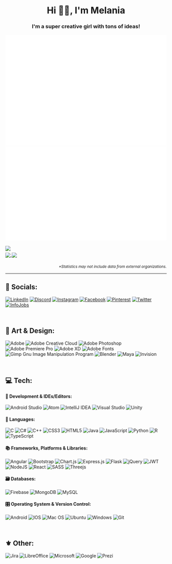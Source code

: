 <h1 align="center">Hi 🤙🏻️, I'm Melania</h1>
<h3 align="center">I'm a super creative girl with tons of ideas!</h3>

![Iso Calendar](https://github.com/Mel-ania/metrics/blob/master/metrics.plugin.isocalendar.fullyear.svg)
![Habits](https://github.com/Mel-ania/metrics/blob/master/metrics.plugin.habits.charts.svg)
<br />

<a href="https://github.com/antonkomarev/github-profile-views-counter">
    <img src="https://komarev.com/ghpvc/?username=mel-ania&style=for-the-badge&label=PROFILE+VIEWS">
</a>
<br />
<a href="https://github.com/anuraghazra/github-readme-stats">
  <img align="center" src="https://github-readme-stats-mel-ania.vercel.app/api?username=mel-ania&show_icons=true&hide_border=trues&include_all_commits=true&count_private=true&role=OWNER,ORGANIZATION_MEMBER,COLLABORATOR&bg_color=30,e96443,904e95&title_color=fff&text_color=fff&icon_color=fff&layout=compact" />
</a>
<a href="https://github.com/anuraghazra/convoychat">
  <img align="center" src="https://github-readme-stats-mel-ania.vercel.app/api/top-langs/?username=mel-ania&show_icons=true&langs_count=10&show_icons=true&hide_border=true&layout=compact&bg_color=30,1076eb,2aa84b&title_color=fff&text_color=fff&include_all_commits=true&count_private=true" />
</a>

<p align='right'>
  <i>
    <sub>
      *Statistics may not include data from external organizations.
    </sub>
  </i>
</p>

---

## 🤸️ Socials:
[![LinkedIn](https://img.shields.io/badge/LinkedIn-%230077B5.svg?style=flat&logo=linkedin&logoColor=white)](https://linkedin.com/in/melania-gottardo)
[![Discord](https://img.shields.io/badge/Discord-%237289DA.svg?style=flat&logo=discord&logoColor=white)](htttps://discord.gg/Mel☆#6930)
[![Instagram](https://img.shields.io/badge/Instagram-%23E4405F.svg?style=flat&logo=Instagram&logoColor=white)](https://instagram.com/_mel_ania_)
[![Facebook](https://img.shields.io/badge/Facebook-%231877F2.svg?style=flat&logo=Facebook&logoColor=white)](https://www.facebook.com/profile.php?viewas=100000686899395&id=100014591193646)
[![Pinterest](https://img.shields.io/badge/Pinterest-%23E60023.svg?style=flat&logo=Pinterest&logoColor=white)](https://pinterest.com/melaniagottardo)
[![Twitter](https://img.shields.io/badge/Twitter-%231DA1F2.svg?style=flat&logo=Twitter&logoColor=white)](https://twitter.com/_mel_ania_)
[![InfoJobs](https://img.shields.io/badge/InfoJobs-InfoJobs.svg?style=flat&color=blue)](https://infojobs.it/melania-gottardo.prf)
<!--
[![Skype](https://img.shields.io/badge/Skype-%2300AFF0.svg?style=flat&logo=Skype&logoColor=white)]
[![Slack](https://img.shields.io/badge/Slack-4A154B?style=flat&logo=slack&logoColor=white)]
[![Telegram](https://img.shields.io/badge/Telegram-2CA5E0?style=flat&logo=telegram&logoColor=white)]
-->

<br/>

## 🎨 Art & Design:
![Adobe](https://img.shields.io/badge/adobe-%23FF0000.svg?style=for-the-badge&logo=adobe&logoColor=white)
![Adobe Creative Cloud](https://img.shields.io/badge/Adobe%20Creative%20Cloud-DA1F26.svg?style=for-the-badge&logo=Adobe%20Creative%20Cloud&logoColor=white)
![Adobe Photoshop](https://img.shields.io/badge/adobe%20photoshop-%2331A8FF.svg?style=for-the-badge&logo=adobephotoshop&logoColor=white)
![Adobe Premiere Pro](https://img.shields.io/badge/Adobe%20Premiere%20Pro-E383FE.svg?style=for-the-badge&logo=Adobe%20Premiere%20Pro&logoColor=white)
![Adobe XD](https://img.shields.io/badge/Adobe%20XD-54003A?style=for-the-badge&logo=Adobe%20XD&logoColor=white)
![Adobe Fonts](https://img.shields.io/badge/Adobe%20Fonts-000B1D.svg?style=for-the-badge&logo=Adobe%20Fonts&logoColor=white)
![Gimp Gnu Image Manipulation Program](https://img.shields.io/badge/Gimp-657D8B?style=for-the-badge&logo=gimp&logoColor=FFFFFF)
![Blender](https://img.shields.io/badge/blender-%23F5792A.svg?style=for-the-badge&logo=blender&logoColor=white)
![Maya](https://img.shields.io/badge/maya-33BCCC.svg?style=for-the-badge&logo=maya&logoColor=white)
![Invision](https://img.shields.io/badge/invision-FF3366?style=for-the-badge&logo=invision&logoColor=white)

<br/>

## 💻 Tech:

#### 📀️ Development & IDEs/Editors:
![Android Studio](https://img.shields.io/badge/Android%20Studio-3DDC84.svg?style=for-the-badge&logo=android-studio&logoColor=white)
![Atom](https://img.shields.io/badge/Atom-ABDD96.svg?style=for-the-badge&logo=atom&logoColor=black)
![IntelliJ IDEA](https://img.shields.io/badge/IntelliJIDEA-F94D43.svg?style=for-the-badge&logo=intellij-idea&logoColor=white)
![Visual Studio](https://img.shields.io/badge/Visual%20Studio-8B00B4.svg?style=for-the-badge&logo=visual-studio&logoColor=white)
![Unity](https://img.shields.io/badge/unity-%23000000.svg?style=for-the-badge&logo=unity&logoColor=white)

#### 🍎️ Languages:
![C](https://img.shields.io/badge/c-EA498C.svg?style=for-the-badge&logo=c&logoColor=white)
![C#](https://img.shields.io/badge/c%23-9E4B98.svg?style=for-the-badge&logo=c-sharp&logoColor=white)
![C++](https://img.shields.io/badge/c++-6199D3.svg?style=for-the-badge&logo=c%2B%2B&logoColor=white)
![CSS3](https://img.shields.io/badge/css3-%231572B6.svg?style=for-the-badge&logo=css3&logoColor=white)
![HTML5](https://img.shields.io/badge/html5-%23E34F26.svg?style=for-the-badge&logo=html5&logoColor=white)
![Java](https://img.shields.io/badge/java-%23ED8B00.svg?style=for-the-badge&logo=java&logoColor=white)
![JavaScript](https://img.shields.io/badge/javascript-%23323330.svg?style=for-the-badge&logo=javascript&logoColor=%23F7DF1E)
![Python](https://img.shields.io/badge/python-3670A0?style=for-the-badge&logo=python&logoColor=ffdd54)
![R](https://img.shields.io/badge/r-%23276DC3.svg?style=for-the-badge&logo=r&logoColor=white)
![TypeScript](https://img.shields.io/badge/typescript-%23007ACC.svg?style=for-the-badge&logo=typescript&logoColor=white)

#### 📚 Frameworks, Platforms & Libraries:
![Angular](https://img.shields.io/badge/angular-%23DD0031.svg?style=for-the-badge&logo=angular&logoColor=white)
![Bootstrap](https://img.shields.io/badge/bootstrap-%23563D7C.svg?style=for-the-badge&logo=bootstrap&logoColor=white)
![Chart.js](https://img.shields.io/badge/chart.js-F5788D.svg?style=for-the-badge&logo=chart.js&logoColor=white)
![Express.js](https://img.shields.io/badge/express.js-%23404d59.svg?style=for-the-badge&logo=express&logoColor=%2361DAFB)
![Flask](https://img.shields.io/badge/flask-%23000.svg?style=for-the-badge&logo=flask&logoColor=white)
![jQuery](https://img.shields.io/badge/jquery-%230769AD.svg?style=for-the-badge&logo=jquery&logoColor=white)
![JWT](https://img.shields.io/badge/JWT-black?style=for-the-badge&logo=JSON%20web%20tokens)
![NodeJS](https://img.shields.io/badge/node.js-6DA55F?style=for-the-badge&logo=node.js&logoColor=white)
![React](https://img.shields.io/badge/react-%2320232a.svg?style=for-the-badge&logo=react&logoColor=%2361DAFB)
![SASS](https://img.shields.io/badge/SASS-hotpink.svg?style=for-the-badge&logo=SASS&logoColor=white)
![Threejs](https://img.shields.io/badge/threejs-black?style=for-the-badge&logo=three.js&logoColor=white)

#### 🗃️ Databases:
![Firebase](https://img.shields.io/badge/firebase-FFCA28.svg?style=for-the-badge&logo=firebase&logoColor=white)
![MongoDB](https://img.shields.io/badge/MongoDB-%234ea94b.svg?style=for-the-badge&logo=mongodb&logoColor=white)
![MySQL](https://img.shields.io/badge/mysql-%2300f.svg?style=for-the-badge&logo=mysql&logoColor=white)

#### 🎛️ Operating System & Version Control:
![Android](https://img.shields.io/badge/Android-3DDC84?style=for-the-badge&logo=android&logoColor=white)
![IOS](https://img.shields.io/badge/iOS-dbdbdb?style=for-the-badge&logo=ios&logoColor=black)
![Mac OS](https://img.shields.io/badge/mac%20os-000000?style=for-the-badge&logo=macos&logoColor=F0F0F0)
![Ubuntu](https://img.shields.io/badge/Ubuntu-E95420?style=for-the-badge&logo=ubuntu&logoColor=white)
![Windows](https://img.shields.io/badge/Windows-0078D6?style=for-the-badge&logo=windows&logoColor=white)
![Git](https://img.shields.io/badge/git-%23F05033.svg?style=for-the-badge&logo=git&logoColor=white)

<br/>

## ⚜️ Other:
![Jira](https://img.shields.io/badge/jira-%230A0FFF.svg?style=for-the-badge&logo=jira&logoColor=white)
![LibreOffice](https://img.shields.io/badge/LibreOffice-%2318A303?style=for-the-badge&logo=LibreOffice&logoColor=white)
![Microsoft](https://img.shields.io/badge/Microsoft-0078D4?style=for-the-badge&logo=microsoft&logoColor=white)
![Google](https://img.shields.io/badge/Google%20Suite-EA4335?style=for-the-badge&logo=google&logoColor=white)
![Prezi](https://img.shields.io/badge/Prezi-1A67CC.svg?style=for-the-badge&logo=Prezi&logoColor=white)

<!--
https://github.com/anuraghazra/anuraghazra/blob/master/README.md
https://github.com/CircuitSacul/CircuitSacul/blob/main/README.md
https://github.com/IonicaBizau/github-profile-languages
https://github.com/Mel-ania/metrics/blob/master/metrics.plugin.languages.svg
https://github.com/Mel-ania/metrics/blob/master/github-metrics.svg
-->
